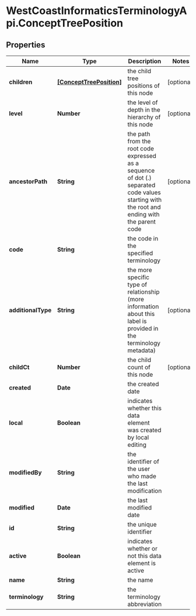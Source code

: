# WestCoastInformaticsTerminologyApi.ConceptTreePosition

## Properties

Name | Type | Description | Notes
------------ | ------------- | ------------- | -------------
**children** | [**[ConceptTreePosition]**](ConceptTreePosition.md) | the child tree positions of this node | [optional] 
**level** | **Number** | the level of depth in the hierarchy of this node | [optional] 
**ancestorPath** | **String** | the path from the root code expressed as a sequence of dot (.) separated code values starting with the root and ending with the parent code | [optional] 
**code** | **String** | the code in the specified terminology | 
**additionalType** | **String** | the more specific type of relationship (more information about this label is provided in the terminology metadata) | [optional] 
**childCt** | **Number** | the child count of this node | [optional] 
**created** | **Date** | the created date | 
**local** | **Boolean** | indicates whether this data element was created by local editing | 
**modifiedBy** | **String** | the identifier of the user who made the last modification | 
**modified** | **Date** | the last modified date | 
**id** | **String** | the unique identifier | 
**active** | **Boolean** | indicates whether or not this data element is active | 
**name** | **String** | the name | 
**terminology** | **String** | the terminology abbreviation | 



